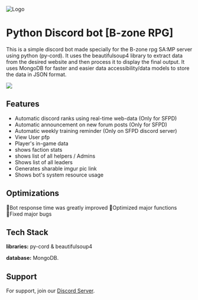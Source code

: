 
![Logo](https://cdn.discordapp.com/attachments/961691415400820776/993049804793974914/ezgif.com-gif-maker_4.gif)
# Python Discord bot [B-zone RPG]

This is a simple discord bot made specially for the B-zone rpg SA:MP server using python (py-cord).
It uses the beautifulsoup4 library to extract data from the desired website and then process it to display the final output.
It uses MongoDB for faster and easier data accessibility/data models to store the data in JSON format.

![](https://img.shields.io/pypi/pyversions/py-cord)


## Features

- Automatic discord ranks using real-time web-data (Only for SFPD)
- Automatic announcement on new forum posts (Only for SFPD)
- Automatic weekly training reminder (Only on SFPD discord server)
- View User pfp
- Player's in-game data
- shows faction stats
- shows list of all helpers / Admins
- Shows list of all leaders
- Generates sharable imgur pic link 
- Shows bot's system resource usage


## Optimizations

🔸Bot response time was greatly improved
🔸Optimized major functions
🔸Fixed major bugs

## Tech Stack

**libraries:** py-cord & beautifulsoup4

**database:** MongoDB.


## Support

For support, join our [Discord Server](https://discord.gg/fKDbRTuTpe).


